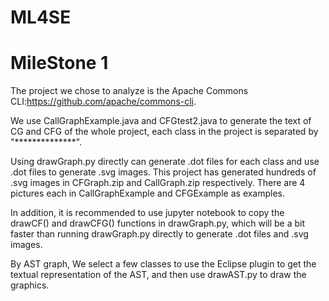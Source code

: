 # ML4SE
# MileStone 1
The project we chose to analyze is the Apache Commons CLI:<https://github.com/apache/commons-cli>.

We use CallGraphExample.java and CFGtest2.java to generate the text of CG and CFG of the whole project, each class in the project is separated by "**************".

Using drawGraph.py directly can generate .dot files for each class and use .dot files to generate .svg images. This project has generated hundreds of .svg images in CFGraph.zip and CallGraph.zip respectively. There are 4 pictures each in CallGraphExample and CFGExample as examples.

In addition, it is recommended to use jupyter notebook to copy the drawCF() and drawCFG() functions in drawGraph.py, which will be a bit faster than running drawGraph.py directly to generate .dot files and .svg images.

By AST graph, We select a few classes to use the Eclipse plugin to get the textual representation of the AST, and then use drawAST.py to draw the graphics. 
